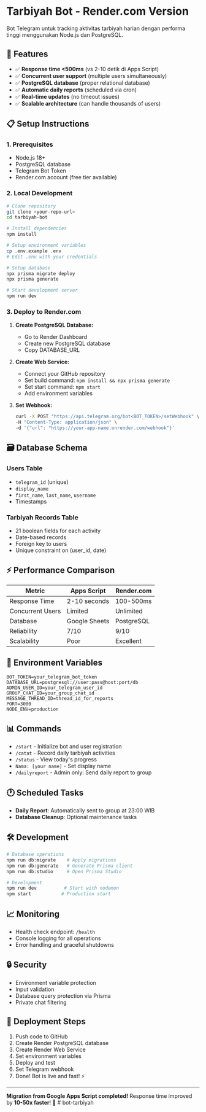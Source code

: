 # Tarbiyah Bot - Render.com Version

Bot Telegram untuk tracking aktivitas tarbiyah harian dengan performa tinggi menggunakan Node.js dan PostgreSQL.

## 🚀 Features

- ✅ **Response time <500ms** (vs 2-10 detik di Apps Script)
- ✅ **Concurrent user support** (multiple users simultaneously)
- ✅ **PostgreSQL database** (proper relational database)
- ✅ **Automatic daily reports** (scheduled via cron)
- ✅ **Real-time updates** (no timeout issues)
- ✅ **Scalable architecture** (can handle thousands of users)

## 📋 Setup Instructions

### 1. Prerequisites
- Node.js 18+
- PostgreSQL database
- Telegram Bot Token
- Render.com account (free tier available)

### 2. Local Development

```bash
# Clone repository
git clone <your-repo-url>
cd tarbiyah-bot

# Install dependencies
npm install

# Setup environment variables
cp .env.example .env
# Edit .env with your credentials

# Setup database
npx prisma migrate deploy
npx prisma generate

# Start development server
npm run dev
```

### 3. Deploy to Render.com

1. **Create PostgreSQL Database:**
   - Go to Render Dashboard
   - Create new PostgreSQL database
   - Copy DATABASE_URL

2. **Create Web Service:**
   - Connect your GitHub repository
   - Set build command: `npm install && npx prisma generate`
   - Set start command: `npm start`
   - Add environment variables

3. **Set Webhook:**
   ```bash
   curl -X POST "https://api.telegram.org/bot<BOT_TOKEN>/setWebhook" \
   -H "Content-Type: application/json" \
   -d '{"url": "https://your-app-name.onrender.com/webhook"}'
   ```

## 🗃️ Database Schema

### Users Table
- `telegram_id` (unique)
- `display_name`
- `first_name`, `last_name`, `username`
- Timestamps

### Tarbiyah Records Table
- 21 boolean fields for each activity
- Date-based records
- Foreign key to users
- Unique constraint on (user_id, date)

## ⚡ Performance Comparison

| Metric | Apps Script | Render.com |
|--------|-------------|------------|
| Response Time | 2-10 seconds | 100-500ms |
| Concurrent Users | Limited | Unlimited |
| Database | Google Sheets | PostgreSQL |
| Reliability | 7/10 | 9/10 |
| Scalability | Poor | Excellent |

## 🔧 Environment Variables

```env
BOT_TOKEN=your_telegram_bot_token
DATABASE_URL=postgresql://user:pass@host:port/db
ADMIN_USER_ID=your_telegram_user_id
GROUP_CHAT_ID=your_group_chat_id
MESSAGE_THREAD_ID=thread_id_for_reports
PORT=3000
NODE_ENV=production
```

## 📊 Commands

- `/start` - Initialize bot and user registration
- `/catat` - Record daily tarbiyah activities
- `/status` - View today's progress
- `Nama: [your name]` - Set display name
- `/dailyreport` - Admin only: Send daily report to group

## 🕐 Scheduled Tasks

- **Daily Report**: Automatically sent to group at 23:00 WIB
- **Database Cleanup**: Optional maintenance tasks

## 🛠️ Development

```bash
# Database operations
npm run db:migrate    # Apply migrations
npm run db:generate   # Generate Prisma client
npm run db:studio     # Open Prisma Studio

# Development
npm run dev          # Start with nodemon
npm start           # Production start
```

## 📈 Monitoring

- Health check endpoint: `/health`
- Console logging for all operations
- Error handling and graceful shutdowns

## 🔒 Security

- Environment variable protection
- Input validation
- Database query protection via Prisma
- Private chat filtering

## 🚀 Deployment Steps

1. Push code to GitHub
2. Create Render PostgreSQL database
3. Create Render Web Service
4. Set environment variables
5. Deploy and test
6. Set Telegram webhook
7. Done! Bot is live and fast! ⚡

---

**Migration from Google Apps Script completed!** 
Response time improved by **10-50x faster**! 🎯
#   b o t - t a r b i y a h  
 